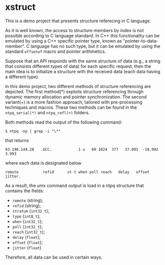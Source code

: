 # xstruct

This is a demo project that presents structure referecing in C language.

As it is well known, the access to structure members by index is not possible according to C language standard. In C++ this functionality can be emulated by using a C++ specific pointer type, known as "pointer-to-data-member". C language has no such type, but it can be emulated by using the standard `offsetof` macro and pointer arithmetics. 

Suppose that an API responds with the same structure of data (e.g., a string that consists different types of data) for each specific request, then the main idea is to initialize a structure with the received data (each data having a different type).

In this demo project, two different methods of structure referencing are depicted. The first method(\*) exploits structure referencing through dynamic memory allocation and pointer synchronization. The second variant(+) is a more fashion approach, tailored with pre-processing techniques and macros. These two methods can be found in the `ntpq_serial(*)` and `ntpq_refl(+)` folders.

Both methods read the output of the following command:

    $ ntpq -np | grep -i "\*"

that returns

    93.190.144.28   .GCC.            1 u   69 1024  377   37.091  -18.992   3.993

where each data is designated below
     
    remote           refid      st t when poll reach   delay   offset  jitter.

As a result, the unix command output is load in a ntpq structure that contains the fields:

- `remote`  (string);
- `refid`   (string);
- `stratum` (`int32_t`);
- `type`    (`int8_t`);
- `when`    (`int32_t`);
- `poll`    (`int32_t`);
- `reach`   (`int32_t`);
- `delay`   (`float`);
- `offset`  (`float`);
- `jitter`  (`float`)

Therefore, all data can be used in certain ways.
